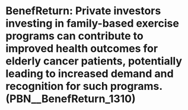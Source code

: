 # BenefReturn: __Private investors investing in family-based exercise programs can contribute to improved health outcomes for elderly cancer patients, potentially leading to increased demand and recognition for such programs.__ (PBN__BenefReturn_1310)

